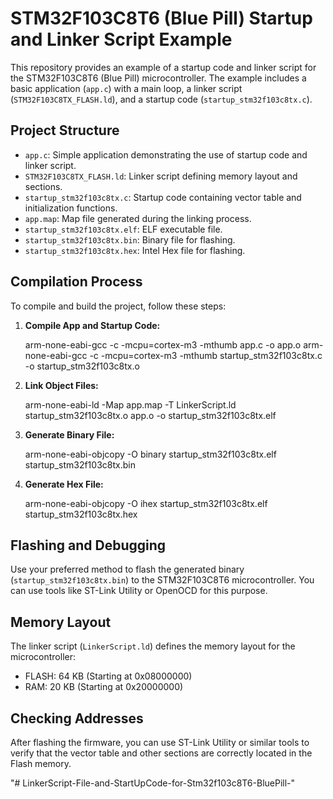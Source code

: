 # STM32F103C8T6 (Blue Pill) Startup and Linker Script Example

This repository provides an example of a startup code and linker script for the STM32F103C8T6 (Blue Pill) microcontroller. The example includes a basic application (`app.c`) with a main loop, a linker script (`STM32F103C8TX_FLASH.ld`), and a startup code (`startup_stm32f103c8tx.c`).

## Project Structure

- `app.c`: Simple application demonstrating the use of startup code and linker script.
- `STM32F103C8TX_FLASH.ld`: Linker script defining memory layout and sections.
- `startup_stm32f103c8tx.c`: Startup code containing vector table and initialization functions.
- `app.map`: Map file generated during the linking process.
- `startup_stm32f103c8tx.elf`: ELF executable file.
- `startup_stm32f103c8tx.bin`: Binary file for flashing.
- `startup_stm32f103c8tx.hex`: Intel Hex file for flashing.

## Compilation Process

To compile and build the project, follow these steps:

1. **Compile App and Startup Code:**

    arm-none-eabi-gcc -c -mcpu=cortex-m3 -mthumb app.c -o app.o
    arm-none-eabi-gcc -c -mcpu=cortex-m3 -mthumb startup_stm32f103c8tx.c -o startup_stm32f103c8tx.o

2. **Link Object Files:**

    arm-none-eabi-ld -Map app.map -T LinkerScript.ld startup_stm32f103c8tx.o app.o -o startup_stm32f103c8tx.elf

3. **Generate Binary File:**

    arm-none-eabi-objcopy -O binary startup_stm32f103c8tx.elf startup_stm32f103c8tx.bin

4. **Generate Hex File:**

    arm-none-eabi-objcopy -O ihex startup_stm32f103c8tx.elf startup_stm32f103c8tx.hex


## Flashing and Debugging

Use your preferred method to flash the generated binary (`startup_stm32f103c8tx.bin`) to the STM32F103C8T6 microcontroller. You can use tools like ST-Link Utility or OpenOCD for this purpose.

## Memory Layout

The linker script (`LinkerScript.ld`) defines the memory layout for the microcontroller:

- FLASH: 64 KB (Starting at 0x08000000)
- RAM: 20 KB (Starting at 0x20000000)

## Checking Addresses

After flashing the firmware, you can use ST-Link Utility or similar tools to verify that the vector table and other sections are correctly located in the Flash memory.

"# LinkerScript-File-and-StartUpCode-for-Stm32f103c8T6-BluePill-" 
